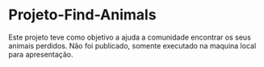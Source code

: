 # Projeto-Find-Animals
Este projeto teve como objetivo a ajuda a comunidade encontrar os seus animais perdidos. Não foi publicado, somente executado na maquina local para apresentação.
